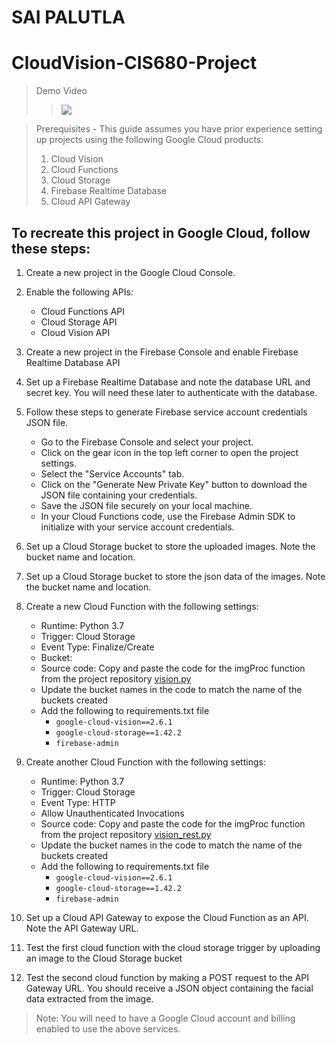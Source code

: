 # SAI PALUTLA
# CloudVision-CIS680-Project

> Demo Video
>> [![](https://markdown-videos.deta.dev/youtube/KWXMnNukZBg)](https://youtu.be/KWXMnNukZBg)

> Prerequisites - This guide assumes you have prior experience setting up projects using the following Google Cloud products:
> 1. Cloud Vision
> 2. Cloud Functions
> 3. Cloud Storage
> 4. Firebase Realtime Database
> 5. Cloud API Gateway
## To recreate this project in Google Cloud, follow these steps:

1. Create a new project in the Google Cloud Console.
2. Enable the following APIs:
    - Cloud Functions API
    - Cloud Storage API
    - Cloud Vision API
3. Create a new project in the Firebase Console and enable Firebase Realtime Database API
4. Set up a Firebase Realtime Database and note the database URL and secret key. You will need these later to authenticate with the database.
5. Follow these steps to generate Firebase service account credentials JSON file.
    - Go to the Firebase Console and select your project.
    - Click on the gear icon in the top left corner to open the project settings.
    - Select the "Service Accounts" tab.
    - Click on the "Generate New Private Key" button to download the JSON file containing your credentials.
    - Save the JSON file securely on your local machine.
    - In your Cloud Functions code, use the Firebase Admin SDK to initialize with your service account credentials.
5. Set up a Cloud Storage bucket to store the uploaded images. Note the bucket name and location.
6. Set up a Cloud Storage bucket to store the json data of the images. Note the bucket name and location.
7. Create a new Cloud Function with the following settings:
    - Runtime: Python 3.7
    - Trigger: Cloud Storage
    - Event Type: Finalize/Create
    - Bucket: <your bucket name>
    - Source code: Copy and paste the code for the imgProc function from the project repository [vision.py](vision.py)
    - Update the bucket names in the code to match the name of the buckets created
    - Add the following to requirements.txt file
        - `google-cloud-vision==2.6.1`
        - `google-cloud-storage==1.42.2`
        - `firebase-admin`
8. Create another Cloud Function with the following settings:
    - Runtime: Python 3.7
    - Trigger: Cloud Storage
    - Event Type: HTTP
    - Allow Unauthenticated Invocations
    - Source code: Copy and paste the code for the imgProc function from the project repository [vision_rest.py](vision_rest.py)
    - Update the bucket names in the code to match the name of the buckets created
    - Add the following to requirements.txt file
        - `google-cloud-vision==2.6.1`
        - `google-cloud-storage==1.42.2`
        - `firebase-admin`

8. Set up a Cloud API Gateway to expose the Cloud Function as an API. Note the API Gateway URL.
9. Test the first cloud function with the cloud storage trigger by uploading an image to the Cloud Storage bucket
10. Test the second cloud function by making a POST request to the API Gateway URL. You should receive a JSON object containing the facial data extracted from the image.

> Note: You will need to have a Google Cloud account and billing enabled to use the above services.